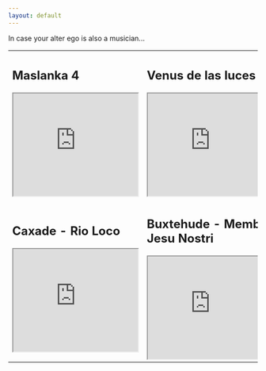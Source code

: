 ```yaml
---
layout: default
---
```


In case your alter ego is also a musician...

<!-- <iframe width="420" height="345" src="https://www.youtube.com/embed/DeehD4Y5tfA"> -->
<!-- </iframe> -->

<table>
  <tr>
    <td>
      <h2>Maslanka 4</h2>
      <iframe width="252" height="207" src="https://www.youtube.com/embed/DeehD4Y5tfA"></iframe>
    </td>
    <td>
      <h2>Venus de las luces</h2>
      <iframe width="252" height="207" src="https://www.youtube.com/embed/FrJashZ09Go"></iframe>
    </td>
  </tr>
  <tr>
    <td>
      <h2>Caxade - Rio Loco</h2>
      <iframe width="252" height="207" src="https://www.youtube.com/embed/CdEIERNBad0"></iframe>
    </td>
    <td>
      <h2>Buxtehude - Membra Jesu Nostri</h2>
      <iframe width="252" height="207" src="https://www.youtube.com/embed/gAg0haXkMlM"></iframe>
    </td>
  </tr>
</table>

